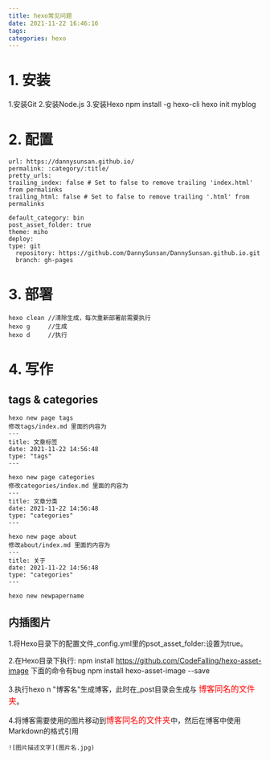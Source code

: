```yaml
---
title: hexo常见问题
date: 2021-11-22 16:46:16
tags:
categories: hexo
---
```


# 1. 安装 #
1.安装Git
2.安装Node.js 
3.安装Hexo
	npm install -g hexo-cli
	hexo init myblog
# 2. 配置 #
	
	url: https://dannysunsan.github.io/
	permalink: :category/:title/
	pretty_urls:
	trailing_index: false # Set to false to remove trailing 'index.html' from permalinks
	trailing_html: false # Set to false to remove trailing '.html' from permalinks

	default_category: bin
	post_asset_folder: true
	theme: miho
	deploy:
	type: git
	  repository: https://github.com/DannySunsan/DannySunsan.github.io.git
	  branch: gh-pages

# 3. 部署 #

	hexo clean //清除生成，每次重新部署前需要执行
	hexo g 	   //生成
	hexo d     //执行
# 4. 写作 #
## tags & categories ##
	hexo new page tags
	修改tags/index.md 里面的内容为
	---
	title: 文章标签
	date: 2021-11-22 14:56:48
	type: "tags"
	---
	
	hexo new page categories
	修改categories/index.md 里面的内容为
	---
	title: 文章分类
	date: 2021-11-22 14:56:48
	type: "categories"
	---
	
	hexo new page about
	修改about/index.md 里面的内容为
	---
	title: 关于
	date: 2021-11-22 14:56:48
	type: "categories"
	---

	hexo new newpapername

## 内插图片 ##
1.将Hexo目录下的配置文件_config.yml里的psot_asset_folder:设置为true。

2.在Hexo目录下执行:
	npm install https://github.com/CodeFalling/hexo-asset-image
下面的命令有bug
	npm install hexo-asset-image --save

3.执行hexo n "博客名"生成博客，此时在_post目录会生成与 <font face="微软雅黑" size=3 color=#FF0000 >博客同名的文件夹</font>。

4.将博客需要使用的图片移动到<font face="微软雅黑" size=3 color=#FF0000 >博客同名的文件夹</font>中，然后在博客中使用Markdown的格式引用

	![图片描述文字](图片名.jpg)
	